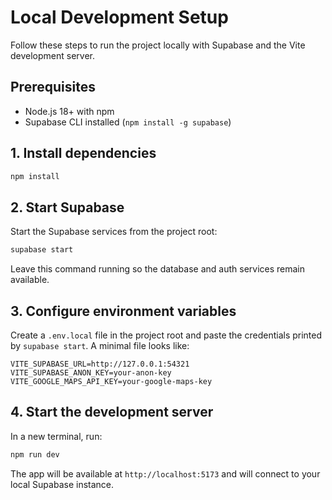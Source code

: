 # Local Development Setup

Follow these steps to run the project locally with Supabase and the Vite development server.

## Prerequisites

- Node.js 18+ with npm
- Supabase CLI installed (`npm install -g supabase`)

## 1. Install dependencies

```bash
npm install
```

## 2. Start Supabase

Start the Supabase services from the project root:

```bash
supabase start
```

Leave this command running so the database and auth services remain available.

## 3. Configure environment variables

Create a `.env.local` file in the project root and paste the credentials printed by `supabase start`.
A minimal file looks like:

```env
VITE_SUPABASE_URL=http://127.0.0.1:54321
VITE_SUPABASE_ANON_KEY=your-anon-key
VITE_GOOGLE_MAPS_API_KEY=your-google-maps-key
```

## 4. Start the development server

In a new terminal, run:

```bash
npm run dev
```

The app will be available at `http://localhost:5173` and will connect to your local Supabase instance.
